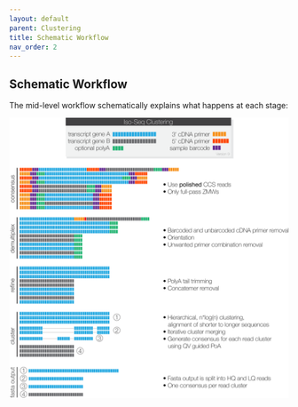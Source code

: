 ```yaml
---
layout: default
parent: Clustering
title: Schematic Workflow
nav_order: 2
---
```


## Schematic Workflow

The mid-level workflow schematically explains what happens at each stage:

<img width="1000px" src="../img/isoseq-clustering-workflow.png"/>

